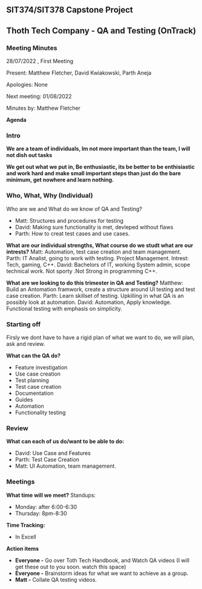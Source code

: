 ## SIT374/SIT378 Capstone Project

## Thoth Tech Company - QA and Testing (OnTrack)

### Meeting Minutes

28/07/2022 , First Meeting

Present: Matthew Fletcher, David Kwiakowski, Parth Aneja

Apologies: None

Next meeting: 01/08/2022

Minutes by: Matthew Fletcher

**Agenda**
### Intro

**We are a team of individuals, Im not more important than the team, I will not dish out tasks**

**We get out what we put in, Be enthusiastic, its be better to be enthisiastic and work hard and make small important steps than just do the bare minimum, get nowhere and learn nothing.**

### Who, What, Why (Individual)
Who are we and What do we know of QA and Testing?
- Matt: Structures and procedures for testing
- David: Making sure functionality is met, devleped without flaws
- Parth: How to creat test cases and use cases.

**What are our individual strengths, What course do we studt what are our intrests?**
Matt: Automation, test case creation and team management.
Parth: IT Analist, going to work with testing. Project Management. Intrest: Tech, gaming, C++.
David: Bachelors of IT, working System admin, scope technical work. Not sporty .Not Strong in programming C++.

**What are we looking to do this trimester in QA and Testing?**
Matthew: Build an Antomation framwork, create a structure around UI testing and test case creation.
Parth: Learn skillset of testing. Upkilling in what QA is an possibly look at automation.
David: Automation, Apply knowledge. Functional testing with emphasis on simplicity.

### Starting off

Firsly we dont have to have a rigid plan of what we want to do, we will plan, ask and review.

**What can the QA do?**
- Feature investigation
- Use case creation 
- Test planning 
- Test case creation
- Documentation 
- Guides
- Automation 
- Functionality testing

### Review

**What can each of us do/want to be able to do:**
- David: Use Case and Features
- Parth: Test Case Creation
- Matt: UI Automation, team management.

### Meetings
**What time will we meet?**
Standups:
- Monday: after 6:00-6:30
- Thursday: 8pm-8:30

**Time Tracking:**
- In Excell

**Action items**
- **Everyone -** Go over Toth Tech Handbook, and Watch QA videos (I will get these out to you soon. watch this space)
- **Everyone -** Brainstorm ideas for what we want to achieve as a group.
- **Matt -** Collate QA testing videos. 

